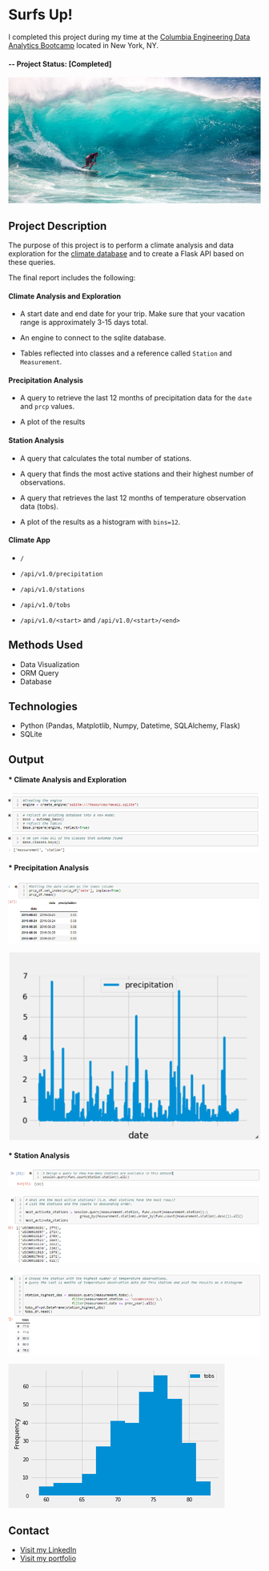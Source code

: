 ﻿# Surfs Up!

I completed this project during my time at the [Columbia Engineering Data Analytics Bootcamp](https://bootcamp.cvn.columbia.edu/data/nyc/landing/?s=Google-Brand&pkw=%2Bdata%20%2Banalytics%20%2Bcolumbia&pcrid=392444639754&pmt=b&utm_source=google&utm_medium=cpc&utm_campaign=%5BS%5D_GRD_Data_Brand_ALL_NYC_BMM_New&utm_term=%2Bdata%20%2Banalytics%20%2Bcolumbia&utm_content=392444639754&s=google&k=%2Bdata%20%2Banalytics%20%2Bcolumbia&gclid=Cj0KCQiA2b7uBRDsARIsAEE9XpFH-2wU0-_7jtxCV_PCkGBR0prlyKtvpF2-nAWU1tO4oYci5h1QStsaAsg5EALw_wcB&gclsrc=aw.ds) located in New York, NY.

#### -- Project Status: [Completed]

![surfs-up.jpeg](Images/surfs-up.jpeg)

## Project Description

The purpose of this project is to perform a climate analysis and data exploration for the [climate database](https://github.com/CarolineDelva/SurfUp-SQL-Alchemy-Project/tree/master/Resources) and to create a Flask API based on these queries.

The final report includes the following:

#### Climate Analysis and Exploration

* A start date and end date for your trip. Make sure that your vacation range is approximately 3-15 days total.

* An engine to connect to the sqlite database.

* Tables reflected into classes and a reference called `Station` and `Measurement`.

#### Precipitation Analysis

* A query to retrieve the last 12 months of precipitation data for the `date` and `prcp` values.

* A plot of the results

#### Station Analysis

* A query that calculates the total number of stations.

* A query that finds the most active stations and their highest number of observations.
  
* A query that retrieves the last 12 months of temperature observation data (tobs).

* A plot of the results as a histogram with `bins=12`.

#### Climate App

* `/`

* `/api/v1.0/precipitation`

* `/api/v1.0/stations`

* `/api/v1.0/tobs` 

* `/api/v1.0/<start>` and `/api/v1.0/<start>/<end>`

## Methods Used
* Data Visualization
* ORM Query
* Database


## Technologies
* Python (Pandas, Matplotlib, Numpy, Datetime, SQLAlchemy, Flask) 
* SQLite


## Output

#### * Climate Analysis and Exploration

![engine](Images/engine.PNG)

#### * Precipitation Analysis

![precipitation dataframe](Images/precipitiondataframe.PNG)

![precipitation](Images/precipitation.png)


#### * Station Analysis

![total number of Station](Images/totalnumberofstation.PNG)


![Most active station](Images/mostactivestation.PNG)


![highest observation](Images/highestobservation.PNG)

![station-histogram](Images/station-histogram.png)



## Contact
* [Visit my LinkedIn](https://www.linkedin.com/in/caroline-delva-5184a172/) 
* [Visit my portfolio](https://carolinedelva.github.io/CarolineDelvaPortfolio/) 


